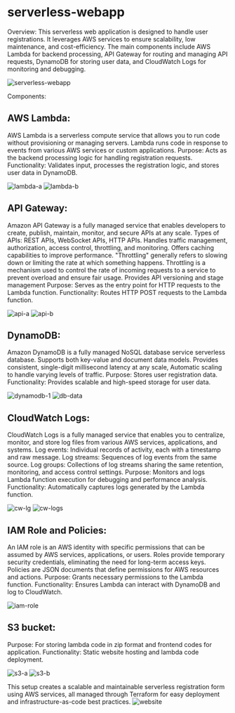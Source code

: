 # serverless-webapp

Overview: This serverless web application is designed to handle user registrations. It leverages AWS services to ensure scalability, low maintenance, and cost-efficiency. The main components include AWS Lambda for backend processing, API Gateway for routing and managing API requests, DynamoDB for storing user data, and CloudWatch Logs for monitoring and debugging.

![serverless-webapp](https://github.com/user-attachments/assets/b9bcbc3e-bc2e-40cc-ba1b-c3a4506a301c)


Components:

## AWS Lambda: 
AWS Lambda is a serverless compute service that allows you to run code without provisioning or managing servers. Lambda runs code in response to events from various AWS services or custom applications.
Purpose: Acts as the backend processing logic for handling registration requests.
Functionality: Validates input, processes the registration logic, and stores user data in DynamoDB.

![lambda-a](https://github.com/user-attachments/assets/0d384db6-4b47-42ae-9b7f-9d484e84cb8d)
![lambda-b](https://github.com/user-attachments/assets/41cdb6ea-9ecc-4a05-81b6-bd1a5b1a8da4)


## API Gateway:
Amazon API Gateway is a fully managed service that enables developers to create, publish, maintain, monitor, and secure APIs at any scale.
Types of APIs: REST APIs, WebSocket APIs, HTTP APIs. Handles traffic management, authorization, access control, throttling, and monitoring. Offers caching capabilities to improve performance. 
"Throttling" generally refers to slowing down or limiting the rate at which something happens. Throttling is a mechanism used to control the rate of incoming requests to a service to prevent overload and ensure fair usage.
Provides API versioning and stage management
Purpose: Serves as the entry point for HTTP requests to the Lambda function.
Functionality: Routes HTTP POST requests to the Lambda function.

![api-a](https://github.com/user-attachments/assets/7763c47b-6dbe-4a95-8d3a-1efdd0619efe)
![api-b](https://github.com/user-attachments/assets/87699145-403e-46c3-8b15-ea2e8bc6effb)


## DynamoDB:
Amazon DynamoDB is a fully managed NoSQL database service serverless database. Supports both key-value and document data models. Provides consistent, single-digit millisecond latency at any scale, Automatic scaling to handle varying levels of traffic.
Purpose: Stores user registration data.
Functionality: Provides scalable and high-speed storage for user data.

![dynamodb-1](https://github.com/user-attachments/assets/5780fe7c-3a19-4301-9cd0-df998951ac4d)
![db-data](https://github.com/user-attachments/assets/c40b1db5-4172-4e8c-a42e-5f2567ed6d62)


## CloudWatch Logs:
CloudWatch Logs is a fully managed service that enables you to centralize, monitor, and store log files from various AWS services, applications, and systems. Log events: Individual records of activity, each with a timestamp and raw message. Log streams: Sequences of log events from the same source. Log groups: Collections of log streams sharing the same retention, monitoring, and access control settings. 
Purpose: Monitors and logs Lambda function execution for debugging and performance analysis.
Functionality: Automatically captures logs generated by the Lambda function.

![cw-lg](https://github.com/user-attachments/assets/8b829a07-68be-4cac-8291-8448049a3f7f)
![cw-logs](https://github.com/user-attachments/assets/a960006a-d647-4ea4-b5be-c96283c3b8c0)


## IAM Role and Policies:
An IAM role is an AWS identity with specific permissions that can be assumed by AWS services, applications, or users. Roles provide temporary security credentials, eliminating the need for long-term access keys. Policies are JSON documents that define permissions for AWS resources and actions.
Purpose: Grants necessary permissions to the Lambda function.
Functionality: Ensures Lambda can interact with DynamoDB and log to CloudWatch.

![iam-role](https://github.com/user-attachments/assets/8f3fb0cd-389d-412f-8fd8-8f4d06f49b4b)

## S3 bucket:
Purpose: For storing lambda code in zip format and frontend codes for application.
Functionality: Static website hosting and lambda code deployment.

![s3-a](https://github.com/user-attachments/assets/c12ce3d1-f5c7-4178-88ff-2768eaac9d45)
![s3-b](https://github.com/user-attachments/assets/0e3d7a8d-51dc-47b0-9a58-4216492c67f7)


This setup creates a scalable and maintainable serverless registration form using AWS services, all managed through Terraform for easy deployment and infrastructure-as-code best practices.
![website](https://github.com/user-attachments/assets/1ac1f4f3-4b54-46d1-be0a-f87465d776e8)
